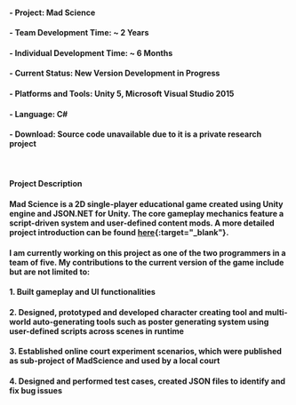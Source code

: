 #### - __Project__: Mad Science

#### - __Team Development Time__: ~ 2 Years

#### - __Individual Development Time__: ~ 6 Months

#### - __Current Status__: New Version Development in Progress

#### - __Platforms and Tools__: Unity 5, Microsoft Visual Studio 2015

#### - __Language__: C\#

#### - __Download__: Source code unavailable due to it is a private research project

<br>

#### __Project Description__

#### Mad Science is a 2D single-player educational game created using Unity engine and JSON.NET for Unity. The core gameplay mechanics feature a script-driven system and user-defined content mods. A more detailed project introduction can be found [here](http://www.northeastern.edu/madscience/){:target="_blank"}.

#### I am currently working on this project as one of the two programmers in a team of five. My contributions to the current version of the game include but are not limited to:

#### 1. Built gameplay and UI functionalities

#### 2. Designed, prototyped and developed character creating tool and multi-world auto-generating tools such as poster generating system using user-defined scripts across scenes in runtime

#### 3. Established online court experiment scenarios, which were published as sub-project of MadScience and used by a local court

#### 4. Designed and performed test cases, created JSON files to identify and fix bug issues
